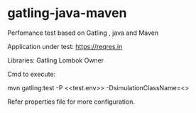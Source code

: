# gatling-java-maven

Perfomance test based on Gatling , java and Maven

Application under test: https://reqres.in

Libraries:
Gatling
Lombok
Owner

Cmd to execute:

mvn gatling:test -P <<test.env>> -DsimulationClassName=<<simulationClassName>>

Refer properties file for more configuration.
